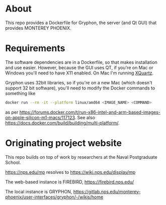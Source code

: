 # About 

This repo provides a Dockerfile for Gryphon, the server (and Qt GUI) that provides MONTEREY PHOENIX. 

# Requirements

The software dependencies are in a Dockerfile, so that makes installation and use easier.
However, because the GUI uses QT, if you're on Mac or Windows you'll need to have X11 enabled.
On Mac I'm running [XQuartz](https://www.xquartz.org/).

Gryphon uses 32bit libraries, so if you're on a new Mac (which doesn't support 32 bit software), you'll need to modify the Docker commands to something like
```bash
docker run --rm -it --platform linux/amd64 <IMAGE_NAME> <COMMAND>
```
as per <https://forums.docker.com/t/run-x86-intel-and-arm-based-images-on-apple-silicon-m1-macs/117123>.
See also <https://docs.docker.com/build/building/multi-platform/>.


# Originating project website

This repo builds on top of work by researchers at the Naval Postgraduate School. 

<https://nps.edu/mp> resolves to <https://wiki.nps.edu/display/mp>

The web-based instance is FIREBIRD, <https://firebird.nps.edu/>

The local instance is GRYPHON, <https://gitlab.nps.edu/monterey-phoenix/user-interfaces/gryphon/-/wikis/home>


